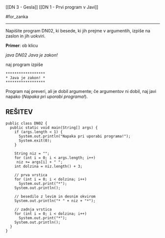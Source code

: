 [[DN 3 - Gesla]]
[[DN 1 - Prvi program v Javi]]

#for_zanka 

---

Napišite program DN02, ki besede, ki jih prejme v argumentih, izpiše na zaslon in jih uokviri.

**Primer**: ob klicu

*java DN02 Java je zakon!*  

naj program izpiše

```
******************     
* Java je zakon! *     
******************   
```

Program naj preveri, ali je dobil argumente; če argumentov ni dobil, naj javi napako (*Napaka pri uporabi programa!*).

## REŠITEV

```
public class DN02 {
  public static void main(String[] args) {
    if (args.length < 1) {
      System.out.println("Napaka pri uporabi programa!");
      System.exit(0);
    }
    
    String niz = "";
    for (int i = 0; i < args.length; i++) 
     niz += args[i] + " ";
    int dolzina = niz.length() + 3;
    
    // prva vrstica
    for (int i = 0; i < dolzina; i++) 
      System.out.print("*");
    System.out.println();
    
    // besedilo z levim in desnim okvirom
    System.out.println("* " + niz + "*");
    
    // zadnja vrstica
    for (int i = 0; i < dolzina; i++) 
      System.out.print("*");      
    System.out.println();
  }
}
```

